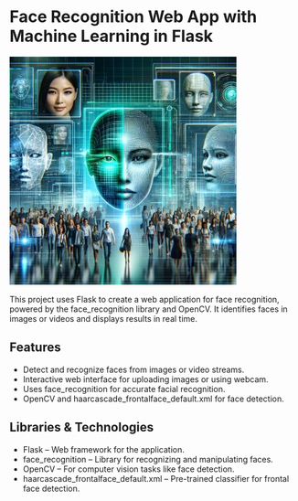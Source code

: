 # Face Recognition Web App with Machine Learning in Flask

![Alt Text](https://github.com/Kalpesh-Rajput/Face_Recognation_Using_Flask/blob/main/Kalpesh/Face_.jpg)


This project uses Flask to create a web application for face recognition, powered by the face_recognition library and OpenCV. It identifies faces in images or videos and displays results in real time.

## Features
- Detect and recognize faces from images or video streams.
- Interactive web interface for uploading images or using webcam.
- Uses face_recognition for accurate facial recognition.
- OpenCV and haarcascade_frontalface_default.xml for face detection.
## Libraries & Technologies
- Flask – Web framework for the application.
- face_recognition – Library for recognizing and manipulating faces.
- OpenCV – For computer vision tasks like face detection.
- haarcascade_frontalface_default.xml – Pre-trained classifier for frontal face detection.
